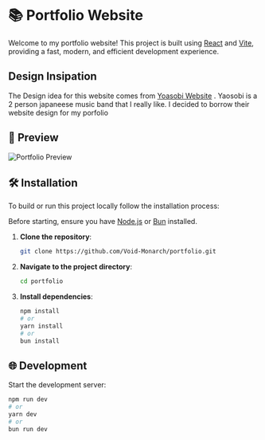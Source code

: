 # 📚 Portfolio Website

Welcome to my portfolio website! This project is built using [React](https://reactjs.org/) and [Vite](https://vitejs.dev/), providing a fast, modern, and efficient development experience.

## Design Insipation 

The Design idea for this website comes from [Yoasobi Website](https://www.yoasobi-music.jp/) . Yaosobi is a 2 person japaneese music band that I really like. I decided to borrow their website design for my porfolio

## 🎨 Preview

![Portfolio Preview](https://voidmonarch.vercel.app/)


## 🛠️ Installation

To build or run this project locally follow the installation process:

Before starting, ensure you have [Node.js](https://nodejs.org/en/download/) or [Bun](https://bun.sh/) installed.

1. **Clone the repository**:

    ```bash
    git clone https://github.com/Void-Monarch/portfolio.git
    ```

2. **Navigate to the project directory**:

    ```bash
    cd portfolio
    ```

3. **Install dependencies**:

    ```bash
    npm install
    # or
    yarn install
    # or
    bun install
    ```

## 🌐 Development

Start the development server:

```bash
npm run dev
# or
yarn dev
# or
bun run dev
```

